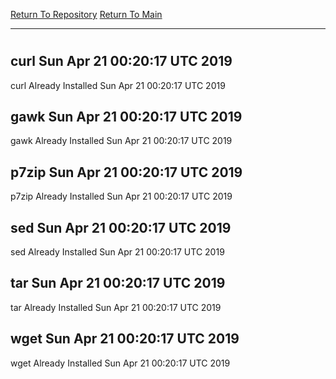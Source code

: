 [Return To Repository](https://github.com/deathbybandaid/piholeparser/)
[Return To Main](https://github.com/deathbybandaid/piholeparser/blob/master/RecentRunLogs/Mainlog.md)
____________________________________
# 
## curl Sun Apr 21 00:20:17 UTC 2019
curl Already Installed Sun Apr 21 00:20:17 UTC 2019
## gawk Sun Apr 21 00:20:17 UTC 2019
gawk Already Installed Sun Apr 21 00:20:17 UTC 2019
## p7zip Sun Apr 21 00:20:17 UTC 2019
p7zip Already Installed Sun Apr 21 00:20:17 UTC 2019
## sed Sun Apr 21 00:20:17 UTC 2019
sed Already Installed Sun Apr 21 00:20:17 UTC 2019
## tar Sun Apr 21 00:20:17 UTC 2019
tar Already Installed Sun Apr 21 00:20:17 UTC 2019
## wget Sun Apr 21 00:20:17 UTC 2019
wget Already Installed Sun Apr 21 00:20:17 UTC 2019

